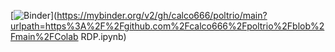 [![Binder](https://mybinder.org/badge_logo.svg)](https://mybinder.org/v2/gh/calco666/poltrio/main?urlpath=https%3A%2F%2Fgithub.com%2Fcalco666%2Fpoltrio%2Fblob%2Fmain%2FColab RDP.ipynb)
